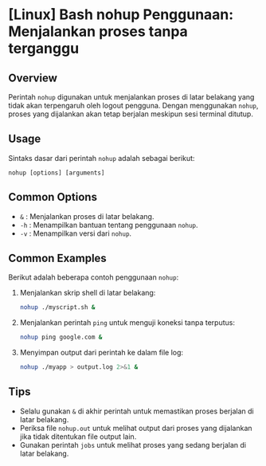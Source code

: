 # [Linux] Bash nohup Penggunaan: Menjalankan proses tanpa terganggu

## Overview
Perintah `nohup` digunakan untuk menjalankan proses di latar belakang yang tidak akan terpengaruh oleh logout pengguna. Dengan menggunakan `nohup`, proses yang dijalankan akan tetap berjalan meskipun sesi terminal ditutup.

## Usage
Sintaks dasar dari perintah `nohup` adalah sebagai berikut:

```
nohup [options] [arguments]
```

## Common Options
- `&` : Menjalankan proses di latar belakang.
- `-h` : Menampilkan bantuan tentang penggunaan `nohup`.
- `-v` : Menampilkan versi dari `nohup`.

## Common Examples
Berikut adalah beberapa contoh penggunaan `nohup`:

1. Menjalankan skrip shell di latar belakang:
   ```bash
   nohup ./myscript.sh &
   ```

2. Menjalankan perintah `ping` untuk menguji koneksi tanpa terputus:
   ```bash
   nohup ping google.com &
   ```

3. Menyimpan output dari perintah ke dalam file log:
   ```bash
   nohup ./myapp > output.log 2>&1 &
   ```

## Tips
- Selalu gunakan `&` di akhir perintah untuk memastikan proses berjalan di latar belakang.
- Periksa file `nohup.out` untuk melihat output dari proses yang dijalankan jika tidak ditentukan file output lain.
- Gunakan perintah `jobs` untuk melihat proses yang sedang berjalan di latar belakang.